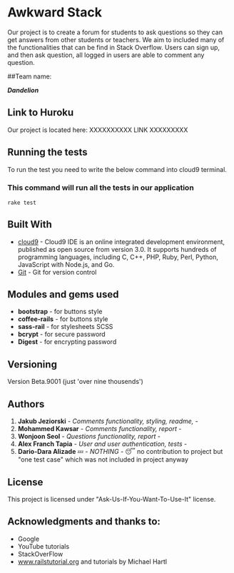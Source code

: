 
# Awkward Stack

Our project is to create a forum for students to ask questions so they can get answers from other students or teachers.
We aim to included many of the functionalities that can be find in Stack Overflow.
Users can sign up, and then ask question, all logged in users are able to comment any question.

##Team name:

**_Dandelion_**


## Link to Huroku 

Our project is located here: XXXXXXXXXX LINK XXXXXXXXX

## Running the tests

To run the test you need to write the below command into cloud9 terminal.

### This command will run all the tests in our application

```
rake test
```


## Built With

* [cloud9](http://cloud9.gg) - Cloud9 IDE is an online integrated development environment, published as open source from version 3.0. It supports hundreds of programming languages, including C, C++, PHP, Ruby, Perl, Python, JavaScript with Node.js, and Go.
* [Git](https://github.kcl.ac.uk/) - Git for version control

## Modules and gems used
* **bootstrap** - for buttons style
* **coffee-rails** - for buttons style
* **sass-rail** -  for stylesheets SCSS
* **bcrypt** - for secure password
* **Digest** - for encrypting password



## Versioning

Version Beta.9001 (just 'over nine thousends')

## Authors

1. **Jakub Jeziorski** - *Comments functionality, styling, readme,* - 
2. **Mohammed Kawsar** - *Comments functionality, report* - 
3. **Wonjoon Seol** - *Questions functionality, report* - 
4. **Alex Franch Tapia** - *User and user authentication, tests* - 
5. **Dario-Dara Alizade** :zzz: - *NOTHING* - :sleeping: no contribution to project but "one test case" which was not included in project anyway
## License

This project is licensed under "Ask-Us-If-You-Want-To-Use-It" license.

## Acknowledgments and thanks to:

- Google
- YouTube tutorials
- StackOverFlow
- www.railstutorial.org and tutorials by Michael Hartl
